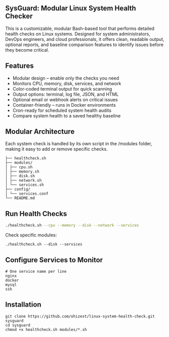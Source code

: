 ## SysGuard: Modular Linux System Health Checker

This is a customizable, modular Bash-based tool that performs detailed health checks on Linux systems. Designed for system administrators, DevOps engineers, and cloud professionals, it offers clean, readable output, optional reports, and baseline comparison features to identify issues before they become critical.

## Features

- Modular design – enable only the checks you need
- Monitors CPU, memory, disk, services, and network
- Color-coded terminal output for quick scanning
- Output options: terminal, log file, JSON, and HTML
- Optional email or webhook alerts on critical issues
- Container-friendly – runs in Docker environments
- Cron-ready for scheduled system health audits
- Compare system health to a saved healthy baseline

## Modular Architecture
Each system check is handled by its own script in the /modules folder, making it easy to add or remove specific checks.

```
├── healthcheck.sh
├── modules/
│ ├── cpu.sh
│ ├── memory.sh
│ ├── disk.sh
│ ├── network.sh
│ └── services.sh
├── config/
│ └── services.conf
└── README.md

```
## Run Health Checks

```bash
./healthcheck.sh --cpu --memory --disk --network --services

```
Check specific modules:
```
./healthcheck.sh --disk --services

```
## Configure Services to Monitor
```
# One service name per line
nginx
docker
mysql
ssh
```

## Installation 
```
git clone https://github.com/ohizest/linux-system-health-check.git sysguard
cd sysguard
chmod +x healthcheck.sh modules/*.sh
```
